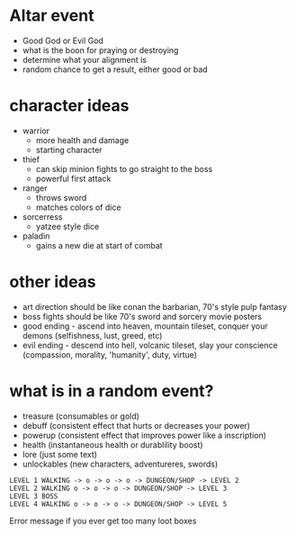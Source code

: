 # Altar event
* Good God or Evil God
* what is the boon for praying or destroying
* determine what your alignment is
* random chance to get a result, either good or bad

# character ideas
* warrior
    - more health and damage
    - starting character
* thief
    - can skip minion fights to go straight to the boss
    - powerful first attack
* ranger
    - throws sword
    - matches colors of dice
* sorcerress
    - yatzee style dice
* paladin
    - gains a new die at start of combat
        
# other ideas
* art direction should be like conan the barbarian, 70's style pulp fantasy
* boss fights should be like 70's sword and sorcery movie posters
* good ending - ascend into heaven, mountain tileset, conquer your demons (selfishness, lust, greed, etc)
* evil ending - descend into hell, volcanic tileset, slay your conscience (compassion, morality, 'humanity', duty, virtue) 

# what is in a random event?
* treasure    (consumables or gold)
* debuff      (consistent effect that hurts or decreases your power)
* powerup     (consistent effect that improves power like a inscription)
* health      (instantaneous health or durablility boost)
* lore        (just some text)
* unlockables (new characters, adventureres, swords)

``` 
LEVEL 1 WALKING -> o -> o -> o -> DUNGEON/SHOP -> LEVEL 2
LEVEL 2 WALKING o -> o -> o -> DUNGEON/SHOP -> LEVEL 3
LEVEL 3 BOSS 
LEVEL 4 WALKING o -> o -> o -> DUNGEON/SHOP -> LEVEL 5
```

Error message if you ever get too many loot boxes